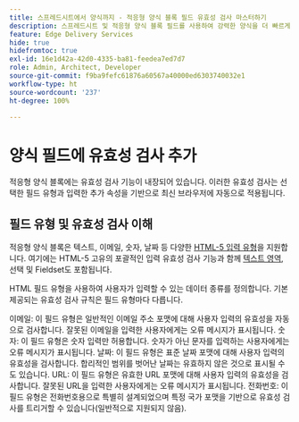 ```yaml
---
title: 스프레드시트에서 양식까지 - 적응형 양식 블록 필드 유효성 검사 마스터하기
description: 스프레드시트 및 적응형 양식 블록 필드를 사용하여 강력한 양식을 더 빠르게 작성할 수 있습니다. 이 안내서는 EDS 양식 블록 필드에 대한 사용자 정의 유효성 검사를 빌드하는 데 도움이 됩니다.
feature: Edge Delivery Services
hide: true
hidefromtoc: true
exl-id: 16e1d42a-42d0-4335-ba81-feedea7ed7d7
role: Admin, Architect, Developer
source-git-commit: f9ba9fefc61876a60567a40000ed6303740032e1
workflow-type: ht
source-wordcount: '237'
ht-degree: 100%

---
```


# 양식 필드에 유효성 검사 추가

적응형 양식 블록에는 유효성 검사 기능이 내장되어 있습니다. 이러한 유효성 검사는 선택한 필드 유형과 입력한 추가 속성을 기반으로 최신 브라우저에 자동으로 적용됩니다.

## 필드 유형 및 유효성 검사 이해

적응형 양식 블록은 텍스트, 이메일, 숫자, 날짜 등 다양한 [HTML-5 입력 유형](https://developer.mozilla.org/en-US/docs/Web/HTML/Element/input#input_types)을 지원합니다. 여기에는 HTML-5 고유의 포괄적인 입력 유효성 검사 기능과 함께 [텍스트 영역](https://developer.mozilla.org/en-US/docs/Web/HTML/Element/textarea), 선택 및 Fieldset도 포함됩니다.

HTML 필드 유형을 사용하여 사용자가 입력할 수 있는 데이터 종류를 정의합니다. 기본 제공되는 유효성 검사 규칙은 필드 유형마다 다릅니다.

이메일: 이 필드 유형은 일반적인 이메일 주소 포맷에 대해 사용자 입력의 유효성을 자동으로 검사합니다. 잘못된 이메일을 입력한 사용자에게는 오류 메시지가 표시됩니다.
숫자: 이 필드 유형은 숫자 입력만 허용합니다. 숫자가 아닌 문자를 입력하는 사용자에게는 오류 메시지가 표시됩니다.
날짜: 이 필드 유형은 표준 날짜 포맷에 대해 사용자 입력의 유효성을 검사합니다. 합리적인 범위를 벗어난 날짜는 유효하지 않은 것으로 표시될 수도 있습니다.
URL: 이 필드 유형은 유효한 URL 포맷에 대해 사용자 입력의 유효성을 검사합니다. 잘못된 URL을 입력한 사용자에게는 오류 메시지가 표시됩니다.
전화번호: 이 필드 유형은 전화번호용으로 특별히 설계되었으며 특정 국가 포맷을 기반으로 유효성 검사를 트리거할 수 있습니다(일반적으로 지원되지 않음).



